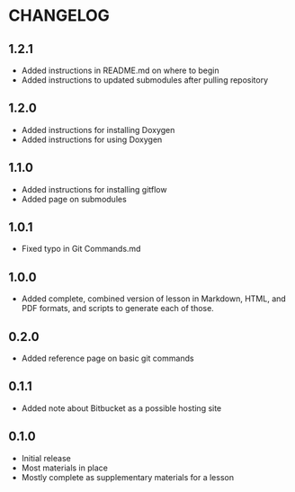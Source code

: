 CHANGELOG
=========
## 1.2.1 ##
* Added instructions in README.md on where to begin
* Added instructions to updated submodules after pulling repository

## 1.2.0 ##
* Added instructions for installing Doxygen
* Added instructions for using Doxygen

## 1.1.0 ##
* Added instructions for installing gitflow
* Added page on submodules

## 1.0.1 ##
* Fixed typo in Git Commands.md

## 1.0.0 ##
* Added complete, combined version of lesson in Markdown, HTML, and PDF formats,
  and scripts to generate each of those.

## 0.2.0 ##
* Added reference page on basic git commands

## 0.1.1 ##
* Added note about Bitbucket as a possible hosting site

## 0.1.0 ##
* Initial release
* Most materials in place
* Mostly complete as supplementary materials for a lesson
